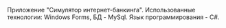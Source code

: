 Приложение "Симулятор интернет-банкинга".
Использованные технологии: Windows Forms, БД - MySql.
Язык программирования - C#.

